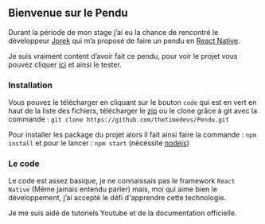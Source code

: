 ## Bienvenue sur le Pendu

Durant la période de mon stage j’ai eu la chance de rencontré le développeur [Jorek](https://github.com/Jorek57) qui m’a proposé de faire un pendu en [React Native](https://reactnative.dev).

Je suis vraiment content d’avoir fait ce pendu, pour voir le projet vous pouvez cliquer [ici](https://github.com/thetimedevs/Pendu/) et ainsi le tester.

### Installation

Vous pouvez le télécharger en cliquant sur le bouton `code` qui est en vert en haut de la liste des fichiers, télécharger le [zip](https://github.com/thetimedevs/Pendu/archive/refs/heads/main.zip) ou le clone grâce à git avec la commande : `git clone https://github.com/thetimedevs/Pendu.git`

Pour installer les package du projet alors il fait ainsi faire la commande : `npm install` et pour le lancer : `npm start` (nécéssite [nodejs](https://nodejs.org/))

### Le code

Le code est assez basique, je ne connaissais pas le framework `React Native` (Même jamais entendu parler) mais, moi qui aime bien le développement, j’ai accepté le défi d'apprendre cette technologie.

Je me suis aidé de tutoriels Youtube et de la documentation officielle.
